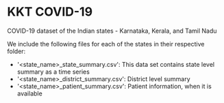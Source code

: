 # KKT COVID-19
COVID-19 dataset of the Indian states - Karnataka, Kerala, and Tamil Nadu

We include the following files for each of the states in their respective folder:
* '<state_name>_state_summary.csv': This data set contains state level summary as a time series
* '<state_name>_district_summary.csv': District level summary
* '<state_name>_patient_summary.csv': Patient information, when it is available
